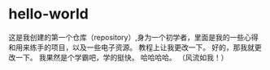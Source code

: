 # hello-world
这是我创建的第一个仓库（repository）,身为一个初学者，里面是我的一些心得和用来练手的项目，以及一些电子资源。
教程上让我更改一下。
好的，那我就更改一下。
我果然是个学霸吧，学的挺快。
哈哈哈哈。
（风流如我！）
